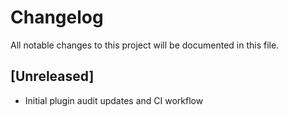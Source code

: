 # Changelog

All notable changes to this project will be documented in this file.

## [Unreleased]
- Initial plugin audit updates and CI workflow
